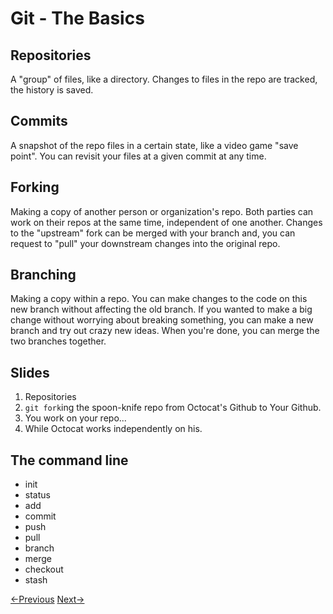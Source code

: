 # Git - The Basics

## Repositories
A "group" of files, like a directory.  Changes to files in the repo are tracked, the history is saved.

## Commits
A snapshot of the repo files in a certain state, like a video game "save point".  You can revisit your files at a given commit at any time.  

## Forking
Making a copy of another person or organization's repo.  Both parties can work on their repos at the same time, independent of one another. Changes to the "upstream" fork can be merged with your branch and, you can request to "pull" your downstream changes into the original repo.

## Branching
Making a copy within a repo.  You can make changes to the code on this new branch without affecting the old branch.  If you wanted to make a big change without worrying about breaking something, you can make a new branch and try out crazy new ideas.  When you're done, you can merge the two branches together.

## Slides
1. Repositories
1. `git fork`ing the spoon-knife repo from Octocat's Github to Your Github.
1. You work on your repo...
1. While Octocat works independently on his.

## The command line
- init
- status
- add
- commit
- push
- pull
- branch
- merge
- checkout
- stash




[<-Previous](vcs.md)  [Next->](github.md)